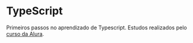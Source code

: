 # TypeScript

Primeiros passos no aprendizado de Typescript. Estudos realizados pelo [curso da Alura](https://www.alura.com.br/curso-online-typescript-parte1).
